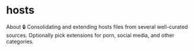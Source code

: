 # hosts
About 🔒 Consolidating and extending hosts files from several well-curated sources. Optionally pick extensions for porn, social media, and other categories.
